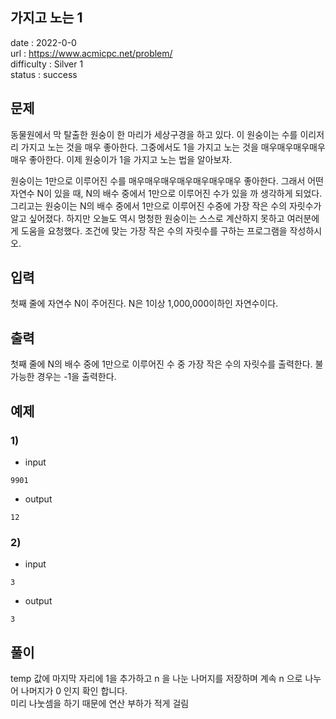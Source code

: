 가지고 노는 1
---

date : 2022-0-0   
url : https://www.acmicpc.net/problem/   
difficulty : Silver 1    
status : success

문제
---
동물원에서 막 탈출한 원숭이 한 마리가 세상구경을 하고 있다. 이 원숭이는 수를 이리저리 가지고 노는 것을 매우 좋아한다. 그중에서도 1을 가지고 노는 것을 매우매우매우매우매우 좋아한다. 이제 원숭이가 1을 가지고
노는 법을 알아보자.

원숭이는 1만으로 이루어진 수를 매우매우매우매우매우매우매우 좋아한다. 그래서 어떤 자연수 N이 있을 때, N의 배수 중에서 1만으로 이루어진 수가 있을 까 생각하게 되었다. 그리고는 원숭이는 N의 배수 중에서
1만으로 이루어진 수중에 가장 작은 수의 자릿수가 알고 싶어졌다. 하지만 오늘도 역시 멍청한 원숭이는 스스로 계산하지 못하고 여러분에게 도움을 요청했다. 조건에 맞는 가장 작은 수의 자릿수를 구하는 프로그램을
작성하시오.

입력
---
첫째 줄에 자연수 N이 주어진다. N은 1이상 1,000,000이하인 자연수이다.

출력
---
첫째 줄에 N의 배수 중에 1만으로 이루어진 수 중 가장 작은 수의 자릿수를 출력한다. 불가능한 경우는 -1을 출력한다.

예제
--

### 1)

- input

```
9901
```

- output

```
12
```

### 2)

- input

```
3
```

- output

```
3
```

풀이
---
temp 값에 마지막 자리에 1을 추가하고 n 을 나눈 나머지를 저장하며 계속 n 으로 나누어 나머지가 0 인지 확인 합니다.\
미리 나눗셈을 하기 때문에 연산 부하가 적게 걸림
